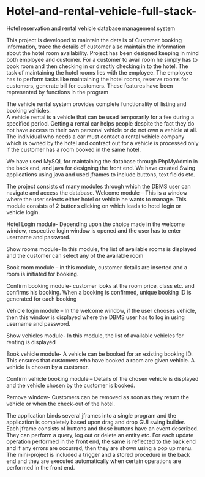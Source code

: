# Hotel-and-rental-vehicle-full-stack-
Hotel reservation and rental vehicle database management system

This project is developed to maintain the details of Customer booking information, trace the details of customer also maintain the information about the hotel room availability. 
 Project has been designed keeping in mind both employee and customer. For a customer to avail room he simply has to book room and then checking in or directly checking in to the hotel. The task of maintaining the hotel rooms lies with the employee. The employee has to perform tasks like maintaining the hotel rooms, reserve rooms for customers, generate bill for customers. These features have been represented by functions in the program 
 
The vehicle rental system provides complete functionality of listing and booking vehicles.  
A vehicle rental is a vehicle that can be used temporarily for a fee during a specified period. Getting a rental car helps people despite the fact they do not have access to their own personal vehicle or do not own a vehicle at all. The individual who needs a car must contact a rental vehicle company which is owned by the hotel and contract out for a vehicle is processed only if the customer has a room booked in the same hotel.  

We have used MySQL for maintaining the database through PhpMyAdmin in the back end, and java for designing the front end. We have created Swing applications using java and used jframes to include buttons, text fields etc.  

The project consists of many modules through which the DBMS user can navigate and access the database. 
Welcome module – This is a window where the user selects either hotel or vehicle he wants to manage. 
This module consists of 2 buttons clicking on which leads to hotel login or vehicle login. 
 
Hotel Login module- Depending upon the choice made in the welcome window, respective login window is opened and the user has to enter username and password. 
  
Show rooms module- In this module, the list of available rooms is displayed and the customer can select any of the available room 
 
Book room module – in this module, customer details are inserted and a room is initiated for booking. 
 
Confirm booking module- customer looks at the room price, class etc. and confirms his booking. When a booking is confirmed, unique booking ID is generated for each booking 
 
Vehicle login module – In the welcome window, if the user chooses vehicle, then this window is displayed where the DBMS user has to log in using username and password.
 
Show vehicles module- In this module, the list of available vehicles for renting is displayed 
 
Book vehicle module- A vehicle can be booked for an existing booking ID. This ensures that customers who have booked a room are given vehicle. A vehicle is chosen by a customer. 
 
Confirm vehicle booking module – Details of the chosen vehicle is displayed and the vehicle chosen by the customer is booked. 
 
Remove window- Customers can be removed as soon as they return the vehicle or when the check-out of the hotel. 

The application binds several jframes into a single program and the application is completely based upon drag and drop GUI swing builder. 
Each jframe consists of buttons and those buttons have an event described. They can perform a query, log out or delete an entity etc. 
For each update operation performed in the front end, the same is reflected to the back end and if any errors are occurred, then they are shown using a pop up menu. 
The mini-project is included a trigger and a stored procedure in the back end and they are executed automatically when certain operations are performed in the front end. 

 
